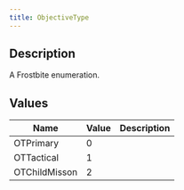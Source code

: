 ```yaml
---
title: ObjectiveType
---
```

## Description

A Frostbite enumeration.

## Values

| Name          | Value | Description |
| ------------- | ----- | ----------- |
| OTPrimary     | 0     |             |
| OTTactical    | 1     |             |
| OTChildMisson | 2     |             |
